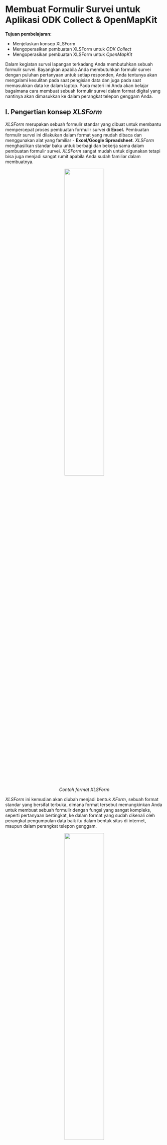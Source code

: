 # Membuat Formulir Survei untuk Aplikasi ODK Collect & OpenMapKit

**Tujuan pembelajaran:**

*   Menjelaskan konsep XLSForm
*   Mengoperasikan pembuatan XLSForm untuk _ODK Collect_
*   Mengoperasikan pembuatan XLSForm untuk _OpenMapKit_

Dalam kegiatan survei lapangan terkadang Anda membutuhkan sebuah formulir survei. Bayangkan apabila Anda membutuhkan formulir survei dengan puluhan pertanyaan untuk setiap responden, Anda tentunya akan mengalami kesulitan pada saat pengisian data dan juga pada saat memasukkan data ke dalam laptop. Pada materi ini Anda akan belajar bagaimana cara membuat sebuah formulir survei dalam format digital yang nantinya akan dimasukkan ke dalam perangkat telepon genggam Anda.


## I. Pengertian konsep _XLSForm_

_XLSForm_ merupakan sebuah formulir standar yang dibuat untuk membantu mempercepat proses pembuatan formulir survei di **Excel.** Pembuatan formulir survei ini dilakukan dalam format yang mudah dibaca dan menggunakan alat yang familiar - **Excel/Google Spreadsheet**. _XLSForm_ menghasilkan standar baku untuk berbagi dan bekerja sama dalam pembuatan formulir survei. _XLSForm_ sangat mudah untuk digunakan tetapi bisa juga menjadi sangat rumit apabila Anda sudah familiar dalam membuatnya. 

<p align="center">
  <img width=50% src="../images/0501_contoh_format_XLSForm.png">
</p>
<p align="center"><i>Contoh format XLSForm</i></p>



_XLSForm_ ini kemudian akan diubah menjadi bentuk _XForm_, sebuah format standar yang bersifat terbuka, dimana format tersebut memungkinkan Anda untuk membuat sebuah formulir dengan fungsi yang sangat kompleks, seperti pertanyaan bertingkat, ke dalam format yang sudah dikenali oleh perangkat pengumpulan data baik itu dalam bentuk situs di internet, maupun dalam perangkat telepon genggam.

<p align="center">
  <img width=50% src="../images/0502_contoh_format_XForm.png">
</p>
<p align="center"><i>Contoh format XForm</i></p>

Syarat utama dalam membuat _XLSForm_ adalah berkas akhir formulir survei Anda harus dalam jenis **Microsoft Excel** (format _.xls_ atau _.xls_). Apabila Anda membuat formulir survei menggunakan aplikasi lain seperti **Google Spreadsheet** atau **Libre Office**, Anda harus memastikan bahwa hasil akhir berkas tersebut disimpan dalam format _.xls_ atau _.xlsx_.


## **II. Pembuatan XLSForm untuk aplikasi ODK Collect** 

Anda tentunya sudah memahami cara penggunaan aplikasi _ODK Collect_ yang dijelaskan pada modul **Menggunakan aplikasi ODK Collect.** Semua pertanyaan yang muncul pada aplikasi _ODK Collect_ dibuat dalam format _XLSForm_. Saat ini kita akan mempelajari bagaimana cara membuat formulir survei sehingga bisa ditampilkan ke dalam aplikasi _ODK Collect_.



1. Format Standar

    Dalam pembuatan formulir survei ada beberapa ketentuan yang harus Anda ikuti agar formulir survei yang kita buat bisa diubah kedalam format _XForm_. Beberapa aturan yang harus diikuti untuk membuat formulir survei yang sesuai adalah:

    *   **Tiga lembar kerja/_sheet_ utama.**

    Pada dokumen _spreadsheet_ yang kita buat, harus terdiri dari 3 lembar kerja utama, yaitu lembar kerja yang bernama _**survey, choices, settings.**_ Penamaan lembar kerja ini harus sesuai dan tidak boleh salah karena nanti akan gagal pada saat meng-_upload_ formulir survei Anda.
    <p align="center">
      <img width=50% src="../images/0503_tiga_lembar_kerja_utama.png">
    </p>
    <p align="center"><i>Tiga Lembar Kerja Utama di setiap XLSForm</i></p>

    Lembar kerja pertama yaitu **_survey_.** Pada lembar kerja ini semua pertanyaan yang akan kita buat harus kita letakkan pada lembar kerja ini. Semua pertanyaan yang kita buat tidak perlu disertakan dengan daftar jawaban. Semua daftar jawaban yang kita butuhkan akan mengacu ke lembar kerja berikutnya.

    Lembar kerja kedua yaitu **_choices_**. Pada lembar kerja ini kita memasukkan semua daftar jawaban kita dari setiap pertanyaan yang membutuhkan pilihan jawaban. 

    Lembar kerja ketiga yaitu **_settings_.** Pada lembar kerja ini kita hanya dapat memasukkan nama formulir kita apabila nama formulir kita berbeda dengan nama berkas kita. Sebagai contoh, apabila nama berkas kita adalah _formulir_survei_air_bersih.xls_ maka pada lembar kerja ini kita bisa memberikan nama formulir kita dengan nama yang kita inginkan, misalnya _Formulir Kondisi Air Bersih_.

    *   **Tiga nama kolom utama.** 
    Pada setiap lembar kerja harus terdapat dua-tiga nama kolom yang berbeda di setiap lembar kerja. Nama kolom untuk masing-masing lembar kerja ini pun berbeda-beda.

        *   **Lembar kerja survey**

        Pada lembar kerja **survey** kita harus memasukkan tiga nama kolom yaitu **type, name, **&** label**. Kolom dengan nama **type **menunjukkan jenis pertanyaan yang akan muncul nantinya, apakah pertanyaan berbentuk pilihan, isian bebas ataupun mengambil lokasi. 
        Kolom dengan nama **name **menunjukkan variabel unik untuk setiap daftar pertanyaan. Variabel ini tidak boleh sama, tidak menggunakan spasi, dan hanya berupa angka, huruf atau garis bawah.  
        Kolom dengan nama **label** menunjukkan tulisan pertanyaan yang akan muncul pada perangkat ponsel pengguna. Tidak ada format baku untuk kolom ini, Anda bebas menggunakan huruf, angka, dan karakter spesial pada kolom ini.
        <p align="center">
          <img width=50% src="../images/0504_contoh_kolom_untuk _lembar_kerja_survey.png">
        </p>
        <p align="center"><i>Contoh kolom untuk lembar kerja survey</i></p>

        * **Lembar kerja choices**

        Pada lembar kerja **choices** kita harus memasukkan tiga nama kolom yaitu **list_name, name**, & **label.** Pada kolom **list_name** ini anda membuat sebuah grup yang berisikan sebuah set pilihan jawaban. Misalnya seperti sebuah set pilihan jawaban yang akan muncul dibawah pertanyaan pilihan ganda. Untuk penamaan pada variabel **list_name** ini harus mengikuti penamaan yang ada pada lembar kerja **survey**. Misalnya pada lembar kerja **survey** kita memasukkan tipe pilihan ganda dengan nama **select_one jns_bencana**. Maka pada lembar kerja **choices** kita harus mengisi **_list_name_** kita dengan nama **jns_bencana**. Ini akan dijelaskan lebih lanjut pada pembahasan berikutnya.
        Kolom dengan nama **name **memiliki aturan yang sama dengan kolom **name **pada lembar kerja **survey**. Semua harus dalam variabel unik yang tidak sama dengan yang lainnya baik pada lembar kerja **survey **maupun lembar kerja **choices**; tidak menggunakan spasi melainkan diganti dengan menggunakan garis bawah/_underscore_; dan tidak boleh menggunakan karakter spesial seperti tanda tanya, tanda seru, dsb.
        Kolom dengan nama **_label_** memiliki aturan yang sama dengan kolom **label** pada lembar kerja **survey**. Pada kolom ini berisikan teks jawaban yang akan muncul pada ponsel pengguna. Anda bisa bebas menggunakan spasi, karakter khusus maupun huruf pada bagian kolom ini.
        <p align="center">
          <img width=50% src="../images/0505_contoh_penamaan_kolom_pada_lembar_kerja choices.png">
        </p>
        <p align="center"><i>Contoh penamaan kolom pada lembar kerja **choices**</i></p>

        *   **Lembar kerja settings**

        Lembar kerja **_settings_** digunakan apabila Anda ingin membuat pengaturan tambahan seperti memberikan nama formulir survei Anda, memberikan id formulir secara spesifik, dan versi formulir survei Anda. Agar dapat menggunakan fitur ini, Anda harus memberikan tiga nama kolom ini: **form_title, form_id,** & **version**. 
        Pada kolom **form_title,** Anda bisa memberikan penamaan yang bebas untuk formulir Anda. Penamaan ini yang nantinya akan muncul pada ponsel pengguna. 
        Sementara untuk kolom **form_id**, Anda bisa memberikan id formulir Anda. Syarat penamaan pada kolom ini adalah Anda tidak boleh memiliki id yang sama seperti formulir lainnya, tidak menggunakan spasi, dan tidak menggunakan karakter spesial.
        Untuk kolom **version**, Anda bisa memberikan versi formulir Anda. Penambahan kolom **version** ini tidak wajib. Apabila Anda sering menambah/mengubah formulir survei Anda, dengan memberikan kolom **version** ini, akan memudahkan Anda dalam mengunggah formulirnya pada server.
        <p align="center">
          <img width=50% src="../images/0506_contoh_pengaturan_pada_lembar_kerja settings.png">
        </p>
        <p align="center"><i>Contoh penamaan kolom pada lembar kerja choices</i></p>

        *   **Semua isian harus dengan format standar dan dimulai dari kotak paling pertama.**

        Salah satu syarat yang paling utama adalah ketika kita membuat formulir survei, semua harus dimulai pada _field_/kuadran _**A-1.**_
        <p align="center">
          <img width=50% src="../images/0507_posisi_awal_membuat_formulir_survei.png">
        </p>
        <p align="center"><i>Posisi awal membuat formulir survei</i></p>

        Semua isian formulir harus dimulai pada kuadran/_field_ tersebut karena nantinya sistem akan mengkonversi berkas _spreadsheet_ ini menjadi dalam bentuk _XForm_, sehingga apabila Anda tidak memulai dari posisi tersebut, akan terjadi _error_ pada sistem.
        
        Selain itu, syarat utama lainnya adalah tidak boleh menggunakan format tabel seperti contohnya _merge, center, hide row/coloum, wrap text,_ dsb. Semuanya harus dalam keadaan format standar. Pengaturan yang bisa kita gunakan adalah menambahkan huruf cetak tebal/**bold**, memberikan warna pada kolom atau baris, dan mengubah bentuk dan ukuran huruf.


2. Tipe-tipe Pertanyaan Standar

    Dalam formulir survei kertas, biasanya kita menemukan beberapa pertanyaan seperti jawaban singkat, jawaban panjang, memasukkan tanggal lahir, dan pilihan berganda. Beberapa pertanyaan tersebut, apabila kita buat dalam _spreadsheet_, memiliki tipe pertanyaan yang berbeda-beda, seperti: 
    *   Tipe pertanyaan **text**

        Tipe pertanyaan jenis ini akan menghasilkan format pertanyaan dengan jawaban bebas. Pengguna bisa dengan bebas memasukkan angka, huruf, dan karakter spesial apabila kita menggunakan tipe pertanyaan ini.
        <p align="center">
          <img width=50% src="../images/0508_contoh_tipe_pertanyaan_text.png">
        </p>
        <p align="center"><i>Contoh tipe pertanyaan text</i></p>

    *   Tipe pertanyaan **integer/decimal**

        Tipe pertanyaan jenis ini akan menghasilkan format pertanyaan dengan jawaban berupa angka bilangan bulat (khusus untuk tipe **integer**) atau angka bilangan desimal (khusus untuk tipe **decimal**). Pengguna hanya bisa memasukkan angka saja dengan tipe pertanyaan ini, gabungan dari angka dan huruf tidak akan bisa dimasukkan apabila kita menggunakan tipe pertanyaan ini.
        <p align="center">
          <img width=50% src="../images/0509_contoh_tipe_pertanyaan_integer.png">
        </p>
        <p align="center"><i>Contoh tipe pertanyaan integer</i></p>

    *   Tipe pertanyaan **select_one**

        Tipe pertanyaan jenis ini akan memberikan pengguna sebuah pilihan jawaban dimana pengguna hanya boleh memilih satu jawaban saja. Dalam membuat tipe pertanyaan ini, Anda harus menggunakan format seperti **select_one [opsi]**. Dimana **[opsi]** merupakan variabel grup yang akan dimasukkan ke dalam lembar kerja **choices** di dalam kolom **list_name**.
        <p align="center">
          <img width=50% src="../images/0510_contoh_tipe_pertanyaan_select_one_[opsi].png">
        </p>
        <p align="center"><i>Contoh tipe pertanyaan select_one [opsi]. Perhatikan bahwa pada  list_name sesuai dengan apa yang ada pada  [opsi] di lembar kerja survey.</i></p>

    *   Tipe pertanyaan **select_multiple**

        Tipe pertanyaan jenis ini sama seperti tipe pertanyaan sebelumnya. Jawaban yang disajikan ke pengguna merupakan beberapa pilihan dan pengguna boleh memilih lebih dari satu jawaban. Aturan dalam pembuatan tipe pertanyaan ini juga sama seperti **select_one**. Anda harus menggunakan format seperti **select_multiple [opsi],** dimana **[opsi]** merupakan variabel grup yang akan dimasukkan ke dalam lembar kerja **choices** dalam kolom **list_name**.
        <p align="center">
          <img width=50% src="../images/0511_contoh_tipe_pertanyaan_select_multiple_[opsi].png">
        </p>
        <p align="center"><i>Contoh tipe pertanyaan select_multiple [opsi]. Opsi pada gambar diatas adalah floodcause yang juga muncul didalam lembar kerja choices</i></p>
        
    *   Tipe pertanyaan **geopoint**

        Tipe pertanyaan ini akan meminta pengguna untuk merekam koordinat posisi mereka dan akan menghasilkan data berbentuk koordinat lintang dan bujur.
        <p align="center">
          <img width=50% src="../images/0512_contoh_penggunaan_tipe_pertanyaan_geopoint.png">
        </p>
        <p align="center"><i>Contoh penggunaan tipe pertanyaan geopoint</i></p>

    *   Tipe **note**

        Tipe ini digunakan untuk menambahkan halaman catatan atau pemberitahuan. Pengguna akan disajikan satu halaman yang berisikan tampilan tulisan saja tanpa harus mengisi informasi apapun. Untuk format penulisan masih mengikuti kaidah penulisan pada kolom **label**, dimana kita bebas memberikan format tulisan apapun.
    <p align="center">
      <img width=50% src="../images/0513_contoh_penggunaan_tipe_note.png">
    </p>
    <p align="center"><i>Contoh penggunaan tipe note</i></p>
    
    *   Tipe **image, video **atau **audio**
        Tipe pertanyaan ini akan meminta pengguna untuk mengambil gambar, suara atau video. 
    <p align="center">
      <img width=50% src="../images/0514_contoh_penggunaan_tipe_image.png">
    </p>
    <p align="center"><i>Contoh penggunaan tipe image</i></p>
    

3. Format Tambahan

    Anda bisa langsung menggunakan formulir survei Anda hanya dengan memasukan beberapa tipe pertanyaan standar yang sudah dijelaskan sebelumnya. Semakin Anda mahir membuat _XLSForm_, Anda mungkin akan bertanya apakah ada tipe pertanyaan lain yang bisa membuat formulir survei Anda semakin mudah digunakan dan mengambil data sesuai kemauan Anda. Untuk melihat semua tipe pertanyaan yang bisa digunakan dalam membuat _XLSForm_, Anda bisa menuju situs [http://xlsform.org](http://xlsform.org). Pada materi ini, kita hanya akan membahas beberapa tipe pertanyaan tambahan yang bisa Anda gunakan apabila Anda ingin membuat formulir survei Anda menjadi lebih informatif dan mudah digunakan.

    *   **Hint**

        Hint merupakan salah satu fitur tambahan yang bisa kita tambahkan pada formulir survei digital kita. Dengan menggunakan fitur ini, kita bisa memberikan informasi tambahan atau petunjuk tentang bagaimana cara mengisi sebuah pertanyaan yang kita buat. Untuk membuat fitur ini, kita harus menambahkan kolom baru pada lembar kerja **survey **yang bernama **hint**. Dengan menambahkan kolom ini, setiap tipe pertanyaan yang kita buat, bisa kita tambahkan dengan petunjuk informasi pengisian dengan mengisi pada kolom **hint** ini.
        <p align="center">
          <img width=50% src="../images/0515_contoh_penggunaan_kolom_hint.png">
        </p>
        <p align="center"><i>Contoh penggunaan kolom hint</i></p>

    *   **Required**

        Fitur ini dibutuhkan apabila pada formulir survei Anda, terdapat pertanyaan yang wajib untuk dijawab. Dengan menggunakan fitur ini, pengguna tidak akan bisa mengisi pertanyaan selanjutnya apabila mereka belum menjawab pertanyaan tersebut. Tipe pertanyaan yang menggunakan fitur ini juga akan memiliki tanda bintang berwarna merah ( *** **) apabila dilihat pada ponsel Anda. Untuk menggunakan fitur ini, Anda cukup membuat sebuah kolom baru yang bernama **required** yang terletak pada lembar kerja **survey**. Setiap tipe pertanyaan yang Anda akan atur menjadi wajib, harus anda tambahkan nilai **yes** pada kolom required ini.
        <p align="center">
          <img width=50% src="../images/0516_contoh_penggunaan_fitur_required.png">
        </p>
        <p align="center"><i>Contoh penggunaan fitur required. Setiap pertanyaan yang mengaktifkan fitur ini tidak dapat dilewati oleh pengguna apabila belum diisi</i></p>

    *   **Field-list**

        Fungsi dari fitur ini adalah pengguna akan disajikan beberapa pertanyaan pada **satu halaman saja** pada layar aplikasi. Secara pengaturan awal, setiap halaman hanya akan disajikan satu pertanyaan saja. Apabila kita ingin agar semua pertanyaan muncul pada satu halaman, maka kita harus menggunakan fitur ini.
        Untuk mengaktifkan fitur ini, Anda harus melakukan beberapa pengaturan:
        1.  Anda harus menyelipkan format **begin_group **pada bagian awal pertanyaan yang ingin Anda tampilkan ke dalam satu halaman** **dan **end_group** pada bagian akhir pertanyaan yang ingin Anda tampilkan dalam satu halaman. Format **begin_group** dan **end_group** ini harus berada di dalam kolom **type**. Dengan menyelipkan format ini, sistem akan membaca bahwa semua pertanyaan yang berada setelah format **begin_group**dan sebelum format **end_group** merupakan satu grup pertanyaan.
        2. Setelah anda membuat grup pertanyaan tersebut, Anda harus menambahkan kolom **appearance** dan disikan dengan format **field-list**. Dengan menambahkan kolom tersebut, Anda memberitahukan kepada sistem bahwa semua grup pertanyaan yang telah Anda buat, akan dimasukkan ke dalam daftar satu halaman saja.
        <p align="center">
          <img width=50% src="../images/0517_contoh_penggunaan_fitur_field-list_pada_beberapa_kelompok_pertanyaan.png">
        </p>
        <p align="center"><i>Contoh penggunaan fitur field-list pada beberapa kelompok pertanyaan</i></p>

    *   **Relevant**
        Fitur ini memungkinkan kita untuk  membuat daftar pertanyaan yang mengikuti jawaban dari pertanyaan sebelumnya. Misalkan kita diberikan pertanyaan mengenai “Apa makanan yang kamu suka?” dengan pilihan jawaban “A. Nasi Goreng B. Pizza C. Mi Goreng”. Apabila kita menjawab “B. Pizza”, maka pertanyaan berikutnya hanya akan berkaitan dengan pizza, misalnya seperti “Topping pizza apa yang kamu suka?” atau “Jenis pizza apa yang kamu suka?”. Pertanyaan tersebut tidak akan muncul apabila kita menjawab dengan jawaban lain selain pizza. Cara memasukkan fitur **relevant** terdiri dari beberapa tahapan:
        1. Membuat tipe pertanyaan awal
        
            Sebelum menggunakan fitur **relevant**, Anda terlebih dahulu harus membuat pertanyaan Awal yang akan Anda masukkan kedalam format fitur **relevant**. Misalnya dengan menggunakan tipe pertanyaan **select_one**:
        <p align="center">
          <img width=50% src="../images/0518_contoh_pertanyaan_pada_lembar_kerja_survey.png">
        </p>
        <p align="center"><i>Contoh pertanyaan pada lembar kerja survey</i></p>

        2. Membuat pilihan jawaban pada lembar kerja **choices**
        
            Setelah Anda membuat pertanyaan awal, langkah selanjutnya adalah Anda harus membuat pilihan jawaban pada lembar kerja **choices**.
        <p align="center">
          <img width=50% src="../images/0519_contoh_pilihan_jawaban_pada_lembar_kerja_choices.png">
        </p>
        <p align="center"><i>Contoh pilihan jawaban pada lembar kerja choices</i></p>

        3. Memasukkan fitur **relevant** pada pertanyaan selanjutnya
        
            Setelah Anda membuat pertanyaan awal dan pilihan jawaban, langkah selanjutnya adalah Anda akan membuat pertanyaan yang akan muncul sesuai dengan pilihan jawaban yang dipilih pada pertanyaan sebelumnya. Misalnya, pada pertanyaan sebelumnya, Anda memilih **prasasti** untuk jenis objek yang dimaksud, maka pada pertanyaan berikutnya akan spesifik mengenai **prasasti** saja. Untuk mengaktifkan fitur ini, Anda harus memasukkan kolom tambahan yang bernama **relevant** pada lembar kerja **survey**. Setelah memasukkan kolom tambahan Anda bisa mengisi baris pertanyaan yang membutuhkan fungsi **relevant** dengan format:

            |Format                    | Deskripsi                           |
            |--------------------------|-------------------------------------|
            |${field_name} = ‘choice’  | Untuk tipe select_one saja          |
            |selected(${field_name}, ‘choice’) | Untuk tipe select_multiple & select_one|

            Untuk **field_name** mengacu kepada variabel yang Anda tentukan sebelumnya di kolom **name** pada lembar kerja **survey.** Sementara itu untuk **choice** mengacu kepada variabel pilihan jawaban yang tersedia pada lembar kerja **choices**.
            <p align="center">
              <img width=50% src="../images/0520_contoh_pembuatan_fitur_relevant.png">
            </p>
            <p align="center"><i>Contoh pembuatan fitur relevant</i></p>


## III. Pembuatan form survey untuk aplikasi _OpenMapKit_

Selain menggunakan _ODK Collect_, untuk pengumpulan data di lapangan kita juga menggunakan _OpenMapKit_. Anda tentunya sudah memahami cara penggunaan _OpenMapKit_ untuk pengumpulan data di lapangan. Jika Anda belum mengetahuinya, Anda bisa membaca modul **Menggunakan Aplikasi OpenMapKit.** Sekarang kita akan belajar cara membuat formulir survei untuk digunakan di _OpenMapKit_.

Secara umum, pembuatan formulir survei untuk _OpenMapKit_ mengikuti aturan seperti formulir survei _ODK Collect_. Pembuatan formulir survei ini pun bisa dilakukan dalam berkas yang sama dalam pembuatan _ODK Collect_. Ada beberapa pengaturan standar yang harus kita ikuti agar formulir survei yang kita buat bisa digunakan untuk _OpenMapKit_.

1. Empat lembar kerja/_sheet _utama

    Secara umum, kebutuhan lembar kerja untuk membuat _OpenMapKit_ tidak jauh berbeda dengan format _ODK Collect_. Lembar kerja yang dibutuhkan oleh _ODK Collect_ adalah **survey, choices,** & **settings**. Namun untuk _OpenMapKit_, kita harus **menambahkan lembar kerja baru bernama** **osm**. 
    <p align="center">
      <img width=50% src="../images/0521_lembar_kerja_utama_untuk_openmapkit.png">
    </p>
    <p align="center"><i>Lembar kerja utama untuk OpenMapKit</i></p>

    Lembar kerja **osm** berisikan tentang pertanyaan dan pilihan jawaban yang akan muncul pada _OpenMapKit_. Pada lembar kerja inilah kita harus memasukkan semua daftar pertanyaan yang akan muncul di _OpenMapKit_. Sementara itu, tiga lembar kerja lainnya mengikuti pengaturan dalam pembuatan _ODK Collect_.

2. Tipe pertanyaan utama

    Agar pertanyaan yang kita buat berhasil dimunculkan ke dalam _OpenMapKit_, kita harus memasukkan tipe pertanyaan khusus, yaitu **osm**. Dengan memasukkan pertanyaan ini ke dalam lembar kerja **survey**, sistem akan memunculkan semua pertanyaan di _OpenMapKit_ yang telah kita buat pada lembar kerja **osm**.
    Tipe pertanyaan ini harus diikuti dengan variabel yang nantinya akan terhubung dengan variabel yang ada pada kolom **list name** di lembar kerja **osm.**
    <p align="center">
      <img width=50% src="../images/0522_tipe_pertanyaan_osm_dengan_variabel_yang_sama_di_lembar_kerja_osm.png">
    </p>
    <p align="center"><i>Tipe pertanyaan osm dengan variabel yang sama di lembar kerja osm</i></p>

3. Tiga kolom utama

    Pada lembar kerja **osm**, kita harus memasukkan tiga kolom utama, yaitu kolom **list name**, **name**, dan **label**. Kolom **list name** berisi tentang pertanyaan dan pilihan jawaban. Kolom **name** berisi tentang variabel unik yang mengikuti standar _key_ dan _value_ dari _OpenStreetMap._ Untuk daftar _key_ dan _value,_ Anda bisa melihat pada modul **Model Data _OpenStreetMap_** atau bisa langsung menuju situs [https://wiki.openstreetmap.org/wiki/Map_Features](https://wiki.openstreetmap.org/wiki/Map_Features) dan [https://wiki.openstreetmap.org/wiki/Id:Indonesian_Tagging_Guidelines](https://wiki.openstreetmap.org/wiki/Id:Indonesian_Tagging_Guidelines).
    <p align="center">
      <img width=50% src="../images/0523_kolom_name_mengikuti_aturan_key_dan_value_pada_osm.png">
    </p>
    <p align="center"><i>Kolom **name** mengikuti aturan key dan value pada OSM</i></p>

4. Pertanyaan dan pilihan jawaban didalam satu lembar kerja

    Tidak seperti pembuatan formulir survei untuk _ODK Collect_ yang setiap pertanyaan dan pilihan jawaban terpisah pada lembar kerja berbeda, untuk pembuatan formulir survei _OpenMapKit_ ini kita harus memasukkan semua pertanyaan dan pilihan jawaban di dalam satu lembar kerja.


## IV. Latihan Membuat Formulir Survei _ODK Collect_ dan _OpenMapKit_

Sampai saat ini kita sudah memahami bagaimana cara membuat formulir survei untuk aplikasi _ODK Collect_ dan _OpenMapKit_. Sekarang kita akan mencoba membuat formulir survei yang bisa digunakan untuk kedua aplikasi ini.

Bayangkan Anda saat ini ingin melakukan kegiatan pengumpulan data tempat ibadah dengan menggunakan _ODK Collect_ dan _OpenMapKit_. Beberapa data yang Anda ingin kumpulkan adalah:

*   Nama _surveyor_
*   Berada di lokasi rawan bencana atau tidak
*   Koordinat titik lokasi obyek survei
*   Nama tempat ibadah
*   Jenis agama untuk tempat ibadah

Dari data tersebut, Anda berhasil mengidentifikasi mana saja jenis pertanyaan yang masuk ke dalam formulir survei _ODK Collect_ dan mana saja jenis pertanyaan yang masuk ke dalam formulir survei _OpenMapKit_. Pertanyaan yang masuk kedalam _ODK Collect_ adalah **nama surveyor, rawan bencana,** & **koordinat titik lokasi obyek survey**. Sementara itu pertanyaan yang masuk ke dalam _OpenMapKit_ adalah **nama tempat ibadah** & **jenis agama untuk tempat ibadah**. 

Pertama-tama, kita harus membuat formulir survei untuk _ODK Collect_. Seperti syarat yang sudah Anda pelajari sebelumnya, dalam berkas _spreadsheet_ kita harus dibuat empat lembar kerja, yaitu **survey, choices, settings** & **osm.**

Setelah itu, pada lembar kerja **survey** kita harus memberikan kolom utama kita, yaitu kolom **type, name** & **label**. Jenis tipe pertanyaan yang harus kita buat untuk formulir survei ini adalah **text, select_one** & **geopoint**. 
    <p align="center">
      <img width=50% src="../images/0524_tipe_pertanyaan_untuk_lembar_kerja_survey.png">
    </p>
    <p align="center"><i>Tipe pertanyaan untuk lembar kerja **survey**</i></p>


Pada lembar kerja **choices **kita memasukkan pilihan jawaban untuk tipe pertanyaan **select_one **yang sudah kita buat pada lembar kerja **survey**. Disini kita harus membuat tiga kolom utama yaitu **list_name, name, **& **label**.
    <p align="center">
      <img width=50% src="../images/0525_pilihan_jawaban_yang_dimasukkan_pada_lembar_kerja_choices.png">
    </p>
    <p align="center"><i>Pilihan jawaban yang dimasukkan pada lembar kerja choices_</i></p>

Karena kita ingin menggunakan _OpenMapKit_ untuk pengumpulan data lapangan kita, kita harus menambahkan tipe pertanyaan yang nantinya akan mengarahkan kita ke aplikasi _OpenMapKit_, tipe pertanyaan yang harus kita masukkan adalah **osm**. Pada lembar kerja **osm **kita memasukkan semua pertanyaan yang berkaitan dengan _OpenMapKit_. Pada variabel **name** kita harus mengacu kepada _key_ dan _value_ di wikipedia _OpenStreetMap_.
    <p align="center">
      <img width=50% src="../images/0526_isi_lembar_kerja_survey_dan_osm.png">
    </p>
    <p align="center"><i>Isi lembar kerja survey dan osm</i></p>

Terakhir, pada lembar kerja **settings** kita memasukkan id formulir kita dan judul formulir kita. Pada lembar kerja ini, hanya dibutuhkan dua kolom utama, yaitu **form_id** dan **title.**
    <p align="center">
      <img width=50% src="../images/0527_contoh_pengaturan_pada_lembar_kerja_settings.png">
    </p>
    <p align="center"><i>Contoh pengaturan pada lembar kerja settings</i></p>


**RINGKASAN**

Selamat! Saat ini Anda telah berhasil membuat formulir survei untuk aplikasi _ODK Collect_ dan _OpenMapKit_. Untuk lebih mengetahui jenis pertanyaan yang dapat dibuat pada _ODK Collect_, Anda bisa langsung mengakses halaman [http://xlsform.org](http://xlsform.org). Pembuatan formulir yang tepat akan memudahkan para surveyor dalam mengumpulkan data di lapangan.


